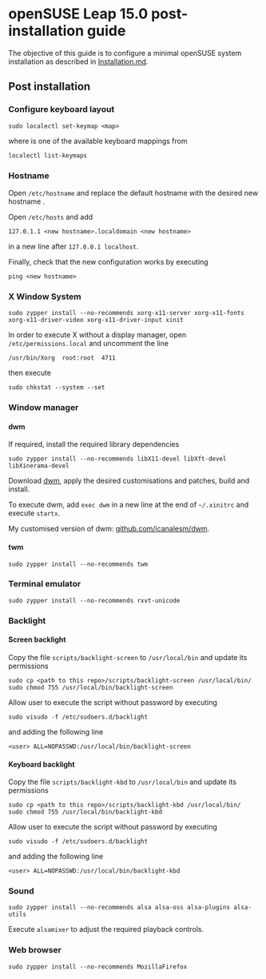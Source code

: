 # openSUSE Leap 15.0 post-installation guide

The objective of this guide is to configure a minimal openSUSE system installation as described in [Installation.md](Installation.md).


## Post installation

### Configure keyboard layout

```
sudo localectl set-keymap <map>
```

where *<map>* is one of the available keyboard mappings from

```
localectl list-keymaps
```

### Hostname

Open `/etc/hostname` and replace the default hostname with the desired new hostname *<new hostname>*.

Open `/etc/hosts` and add 

```
127.0.1.1 <new hostname>.localdomain <new hostname>
```

in a new line after `127.0.0.1 localhost`.

Finally, check that the new configuration works by executing

```
ping <new hostname>
```

### X Window System

```
sudo zypper install --no-recommends xorg-x11-server xorg-x11-fonts xorg-x11-driver-video xorg-x11-driver-input xinit
```

In order to execute X without a display manager, open `/etc/permissions.local` and uncomment the line

```
/usr/bin/Xorg  root:root  4711
```

then execute

```
sudo chkstat --system --set
```

### Window manager

#### dwm

If required, install the required library dependencies

```
sudo zypper install --no-recommends libX11-devel libXft-devel libXinerama-devel
```

Download [dwm](https://dwm.suckless.org/), apply the desired customisations and patches, build and install.

To execute dwm, add `exec dwm` in a new line at the end of `~/.xinitrc` and execute `startx`.

My customised version of dwm: [github.com/icanalesm/dwm](https://github.com/icanalesm/dwm).

#### twm

```
sudo zypper install --no-recommends twm
```

### Terminal emulator

```
sudo zypper install --no-recommends rxvt-unicode
```

### Backlight

#### Screen backlight

Copy the file `scripts/backlight-screen` to `/usr/local/bin` and update its permissions

```
sudo cp <path to this repo>/scripts/backlight-screen /usr/local/bin/
sudo chmod 755 /usr/local/bin/backlight-screen
```

Allow user *<user>* to execute the script without password by executing

```
sudo visudo -f /etc/sudoers.d/backlight
```
and adding the following line

```
<user> ALL=NOPASSWD:/usr/local/bin/backlight-screen
```

#### Keyboard backlight

Copy the file `scripts/backlight-kbd` to `/usr/local/bin` and update its permissions

```
sudo cp <path to this repo>/scripts/backlight-kbd /usr/local/bin/
sudo chmod 755 /usr/local/bin/backlight-kbd
```

Allow user *<user>* to execute the script without password by executing

```
sudo visudo -f /etc/sudoers.d/backlight
```
and adding the following line

```
<user> ALL=NOPASSWD:/usr/local/bin/backlight-kbd
```

### Sound

```
sudo zypper install --no-recommends alsa alsa-oss alsa-plugins alsa-utils
```

Execute `alsamixer` to adjust the required playback controls.

### Web browser

```
sudo zypper install --no-recommends MozillaFirefox
```
